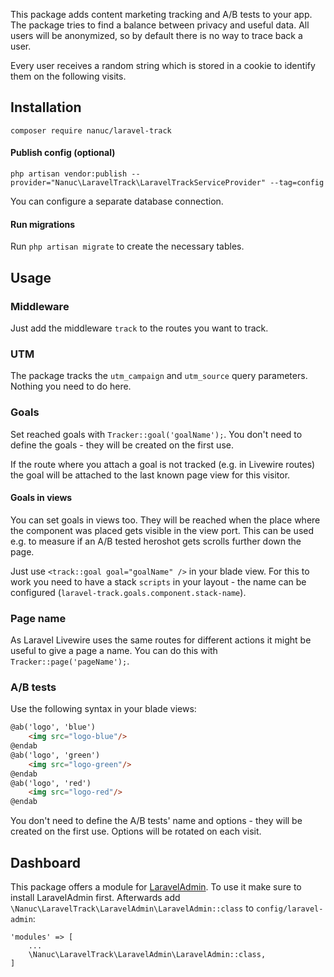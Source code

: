 This package adds content marketing tracking and A/B tests to your app. The package tries to find a balance between privacy and useful data. All users will be anonymized, so by default there is no way to trace back a user.

Every user receives a random string which is stored in a cookie to identify them on the following visits.

## Installation
`composer require nanuc/laravel-track`

#### Publish config (optional)
`php artisan vendor:publish --provider="Nanuc\LaravelTrack\LaravelTrackServiceProvider" --tag=config`

You can configure a separate database connection.

#### Run migrations
Run `php artisan migrate` to create the necessary tables.


## Usage
### Middleware
Just add the middleware `track` to the routes you want to track.

### UTM
The package tracks the `utm_campaign` and `utm_source` query parameters. Nothing you need to do here.

### Goals
Set reached goals with `Tracker::goal('goalName');`. You don't need to define the goals - they will be created on the first use.

If the route where you attach a goal is not tracked (e.g. in Livewire routes) the goal will be attached to the last known page view for this visitor.

#### Goals in views
You can set goals in views too. They will be reached when the place where the component was placed gets visible in the view port. This can be used e.g. to measure if an A/B tested heroshot gets scrolls further down the page.

Just use `<track::goal goal="goalName" />` in your blade view. For this to work you need to have a stack `scripts` in your layout - the name can be configured (`laravel-track.goals.component.stack-name`).

### Page name
As Laravel Livewire uses the same routes for different actions it might be useful to give a page a name. You can do this with `Tracker::page('pageName');`.

### A/B tests
Use the following syntax in your blade views:
```html
@ab('logo', 'blue')
    <img src="logo-blue"/>
@endab
@ab('logo', 'green')
    <img src="logo-green"/>
@endab
@ab('logo', 'red')
    <img src="logo-red"/>
@endab
```
You don't need to define the A/B tests' name and options - they will be created on the first use. Options will be rotated on each visit.

## Dashboard
This package offers a module for [LaravelAdmin](https://github.com/laravel-admin). To use it make sure to install LaravelAdmin first. Afterwards add `\Nanuc\LaravelTrack\LaravelAdmin\LaravelAdmin::class` to `config/laravel-admin`:
```
'modules' => [
    ...
    \Nanuc\LaravelTrack\LaravelAdmin\LaravelAdmin::class,
]
```